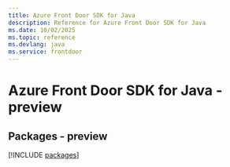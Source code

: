 ```yaml
---
title: Azure Front Door SDK for Java
description: Reference for Azure Front Door SDK for Java
ms.date: 10/02/2025
ms.topic: reference
ms.devlang: java
ms.service: frontdoor
---
```

# Azure Front Door SDK for Java - preview
## Packages - preview
[!INCLUDE [packages](front-door-index.md)]